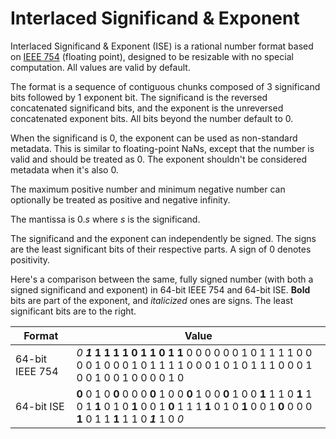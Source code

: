 # Interlaced Significand & Exponent

Interlaced Significand & Exponent (ISE) is a rational number format based on [IEEE 754](https://en.wikipedia.org/wiki/IEEE_754) (floating point), designed to be resizable with no special computation. All values are valid by default.

The format is a sequence of contiguous chunks composed of 3 significand bits followed by 1 exponent bit. The significand is the reversed concatenated significand bits, and the exponent is the unreversed concatenated exponent bits. All bits beyond the number default to 0.

When the significand is 0, the exponent can be used as non-standard metadata. This is similar to floating-point NaNs, except that the number is valid and should be treated as 0. The exponent shouldn't be considered metadata when it's also 0.

The maximum positive number and minimum negative number can optionally be treated as positive and negative infinity.

The mantissa is $0.s$ where $s$ is the significand.

The significand and the exponent can independently be signed. The signs are the least significant bits of their respective parts. A sign of 0 denotes positivity.

Here's a comparison between the same, fully signed number (with both a signed significand and exponent) in 64-bit IEEE 754 and 64-bit ISE. **Bold** bits are part of the exponent, and *italicized* ones are signs. The least significant bits are to the right.

Format         |Value
---------------|-----
64-bit IEEE 754|*0* ​***1* 1 1 1 1 0 1 1 0 1 1** 0 0 0 0 0 0 1 0 1 1 1 1 0 0 0 0 1 0 0 0 1 0 1 1 1 1 0 0 0 1 0 1 0 1 1 1 0 0 0 1 0 0 1 0 0 1 0 0 0 0 1 0
64-bit ISE     |**0** 0 1 0 **0** 0 0 0 **0** 1 0 0 **0** 1 0 0 **0** 1 0 0 **1** 1 1 0 **1** 1 0 1 **1** 0 1 0 **1** 0 0 1 **0** 1 1 1 **1** 0 1 0 **1** 0 0 1 **0** 0 0 0 **1** 0 1 1 **1** 1 1 0 ***1*** 1 0 *0*
